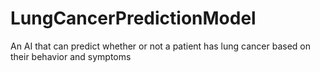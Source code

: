 # LungCancerPredictionModel
An AI that can predict whether or not a patient has lung cancer based on their behavior and symptoms 
